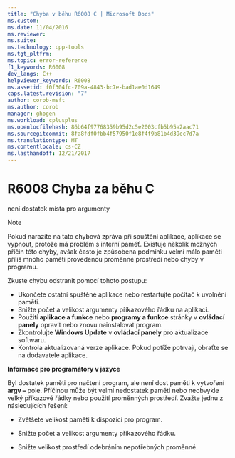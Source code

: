 ```yaml
---
title: "Chyba v běhu R6008 C | Microsoft Docs"
ms.custom: 
ms.date: 11/04/2016
ms.reviewer: 
ms.suite: 
ms.technology: cpp-tools
ms.tgt_pltfrm: 
ms.topic: error-reference
f1_keywords: R6008
dev_langs: C++
helpviewer_keywords: R6008
ms.assetid: f0f304fc-709a-4843-bc7e-bad1ae0d1649
caps.latest.revision: "7"
author: corob-msft
ms.author: corob
manager: ghogen
ms.workload: cplusplus
ms.openlocfilehash: 86b64f97768359b95d2c5e2003cfb5b95a2aac71
ms.sourcegitcommit: 8fa8fdf0fbb4f57950f1e8f4f9b81b4d39ec7d7a
ms.translationtype: MT
ms.contentlocale: cs-CZ
ms.lasthandoff: 12/21/2017
---
```

# <a name="c-runtime-error-r6008"></a>R6008 Chyba za běhu C
není dostatek místa pro argumenty  
  
> [!NOTE]
>  Pokud narazíte na tato chybová zpráva při spuštění aplikace, aplikace se vypnout, protože má problém s interní paměť. Existuje několik možných příčin této chyby, avšak často je způsobena podmínku velmi málo paměti příliš mnoho paměti provedenou proměnné prostředí nebo chyby v programu.  
>   
>  Zkuste chybu odstranit pomocí tohoto postupu:  
>   
>  -   Ukončete ostatní spuštěné aplikace nebo restartujte počítač k uvolnění paměti.  
> -   Snižte počet a velikost argumenty příkazového řádku na aplikaci.  
> -   Použití **aplikace a funkce** nebo **programy a funkce** stránky v **ovládací panely** opravit nebo znovu nainstalovat program.  
> -   Zkontrolujte **Windows Update** v **ovládací panely** pro aktualizace softwaru.  
> -   Kontrola aktualizovaná verze aplikace. Pokud potíže potrvají, obraťte se na dodavatele aplikace.  
  
 **Informace pro programátory v jazyce**  
  
 Byl dostatek paměti pro načtení program, ale není dost paměti k vytvoření **argv –** pole. Příčinou může být velmi nedostatek paměti nebo neobvykle velký příkazové řádky nebo použití proměnných prostředí. Zvažte jednu z následujících řešení:  
  
-   Zvětšete velikost paměti k dispozici pro program.  
  
-   Snižte počet a velikost argumenty příkazového řádku.  
  
-   Snižte velikost prostředí odebráním nepotřebných proměnné.